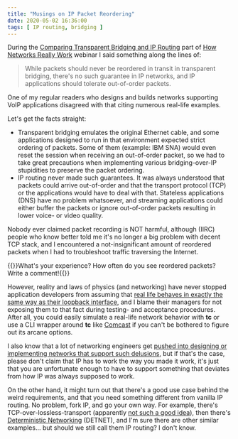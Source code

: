 ```yaml
---
title: "Musings on IP Packet Reordering"
date: 2020-05-02 16:36:00
tags: [ IP routing, bridging ]
---
```

During the [Comparing Transparent Bridging and IP Routing](https://my.ipspace.net/bin/list?id=Net101#SWITCH) part of [How Networks Really Work](https://www.ipspace.net/How_Networks_Really_Work) webinar I said something along the lines of:

> While packets should never be reordered in transit in transparent bridging, there's no such guarantee in IP networks, and IP applications should tolerate out-of-order packets.

One of my regular readers who designs and builds networks supporting VoIP applications disagreed with that citing numerous real-life examples.

Let's get the facts straight:
<!--more-->
* Transparent bridging emulates the original Ethernet cable, and some applications designed to run in that environment expected strict ordering of packets. Some of them (example: IBM SNA) would even reset the session when receiving an out-of-order packet, so we had to take great precautions when implementing various bridging-over-IP stupidities to preserve the packet ordering.
* IP routing never made such guarantees. It was always understood that packets could arrive out-of-order and that the transport protocol (TCP) or the applications would have to deal with that. Stateless applications (DNS) have no problem whatsoever, and streaming applications could either buffer the packets or ignore out-of-order packets resulting in lower voice- or video quality.

Nobody ever claimed packet recording is NOT harmful, although (IIRC) people who know better told me it's no longer a big problem with decent TCP stack, and I encountered a not-insignificant amount of reordered packets when I had to troubleshoot traffic traversing the Internet. 

{{<note info>}}What's your experience? How often do you see reordered packets? Write a comment!{{</note>}}

However, reality and laws of physics (and networking) have never stopped application developers from assuming that [real life behaves in exactly the same way as their loopback interface](https://my.ipspace.net/bin/list?id=Net101#FALLACIES), and I blame their managers for not exposing them to that fact during testing- and acceptance procedures. After all, you could easily simulate a real-life network behavior with **tc** or use a CLI wrapper around **tc** like [Comcast](https://github.com/tylertreat/Comcast) if you can't be bothered to figure out its arcane options.

I also know that a lot of networking engineers get [pushed into designing or implementing networks that support such delusions](https://blog.ipspace.net/2013/04/this-is-what-makes-networking-so-complex.html), but if that's the case, please don't claim that IP has to work the way you made it work, it's just that you are unfortunate enough to have to support something that deviates from how IP was always supposed to work.

On the other hand, it might turn out that there's a good use case behind the weird requirements, and that you need something different from vanilla IP routing. No problem, fork IP, and go your own way. For example, there's TCP-over-lossless-transport (apparently [not such a good idea](https://blogs.cisco.com/datacenter/the-napkin-dialogues-lossless-iscsi)), then there's [Deterministic Networking](https://datatracker.ietf.org/wg/detnet/about/) (DETNET), and I'm sure there are other similar examples... but should we still call them IP routing? I don't know.